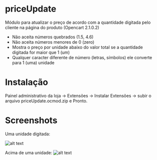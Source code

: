 # priceUpdate
Módulo para atualizar o preço de acordo com a quantidade digitada pelo cliente na página do produto (Opencart 2.1.0.2)

- Não aceita números quebrados (1.5, 4.6)
- Não aceita números menores de 0 (zero)
- Mostra o preço por unidade abaixo do valor total se a quantidade digitada for maior que 1 (um)
- Qualquer caracter diferente de número (letras, símbolos) ele converte para 1 (uma) unidade

# Instalação
Painel administrativo da loja -> Extensões -> Instalar Extensões -> subir o arquivo priceUpdate.ocmod.zip e Pronto.


# Screenshots

Uma unidade digitada:

![alt text](http://image.prntscr.com/image/d56b24cc4fff4b938fb28a8177d8d83a.png "Print com uma unidade")

Acima de uma unidade:
![alt text](http://image.prntscr.com/image/6ec76181e8264cfda546175dd799e3d5.png "Print com uma unidade")
